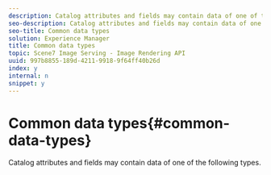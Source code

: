 ```yaml
---
description: Catalog attributes and fields may contain data of one of the following types.
seo-description: Catalog attributes and fields may contain data of one of the following types.
seo-title: Common data types
solution: Experience Manager
title: Common data types
topic: Scene7 Image Serving - Image Rendering API
uuid: 997b8855-189d-4211-9918-9f64ff40b26d
index: y
internal: n
snippet: y
---
```


# Common data types{#common-data-types}

Catalog attributes and fields may contain data of one of the following types.

